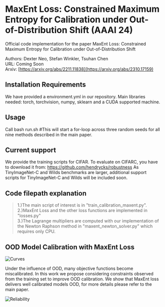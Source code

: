 # MaxEnt Loss: Constrained Maximum Entropy for Calibration under Out-of-Distribution Shift (AAAI 24)
Official code implementation for the paper MaxEnt Loss: Constrained Maximum Entropy for Calibration under Out-of-Distribution Shift

Authors: Dexter Neo, Stefan Winkler, Tsuhan Chen \
URL: Coming Soon \
Arxiv: [https://arxiv.org/abs/2211.11838](https://arxiv.org/abs/2310.17159)

##  Installation Requirements
We have provided a environment.yml in our repository. 
Main libraries needed: torch, torchvision, numpy, sklearn and a CUDA supported machine.
## Usage
Call bash run.sh #This will start a for-loop across three random seeds for all nine methods described in the main paper.

## Current support ##
We provide the training scripts for CIFAR.
To evaluate on CIFARC, you have to download it from: https://github.com/hendrycks/robustness
As TinyImageNet-C and Wilds benchmarks are larger, additional support scripts for TinyImageNet-C and Wilds will be included soon.

## Code filepath explanation 
>1.)The main script of interest is in "train_calibration_maxent.py". \
>2.)MaxEnt Loss and the other loss functions are implemented in "losses.py"\
>3.)The Lagrange multipliers are computed with our implementation of the Newton Raphson method in "maxent_newton_solver.py" which requires only CPU.

## OOD Model Calibration with MaxEnt Loss
![Curves](https://github.com/dexterdley/Blind_MaxEnt/blob/main/figures/cifarc_plots_2.png)

Under the influence of OOD, many objective functions become miscalibrated. In this work we propose considering constraints observed from the training set to improve OOD calibration. We show that MaxEnt loss delivers well calibrated models OOD, for more details please refer to the main paper.

![Reliability](https://github.com/dexterdley/Blind_MaxEnt/blob/main/figures/cifarc_bin_strength_reliability.png)

